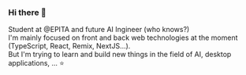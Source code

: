 ### Hi there 👋

Student at @EPITA and future AI Ingineer (who knows?)<br>
I'm mainly focused on front and back web technologies at the moment (TypeScript, React, Remix, NextJS...).<br>
But I'm trying to learn and build new things in the field of AI, desktop applications, ... ⭐️
